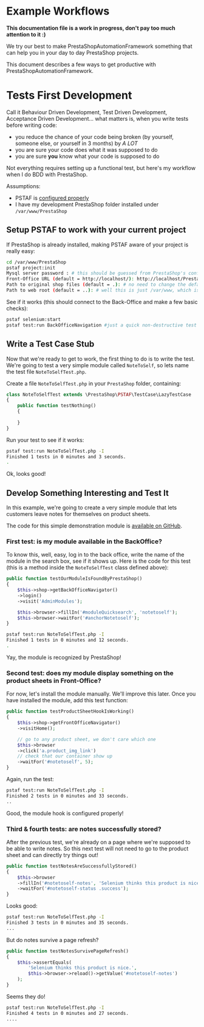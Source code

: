 Example Workflows
=================

**This documentation file is a work in progress, don't pay too much attention to it :)**

We try our best to make PrestaShopAutomationFramework something that can help you in your day to day PrestaShop projects.

This document describes a few ways to get productive with PrestaShopAutomationFramework.

# Tests First Development

Call it Behaviour Driven Development, Test Driven Development, Acceptance Driven Development... what matters is, when you write tests before writing code:
- you reduce the chance of your code being broken (by yourself, someone else, or yourself in 3 months) by *A LOT*
- you are sure your code does what it was supposed to do
- you are sure **you** know what your code is supposed to do

Not everything requires setting up a functional test, but here's my workflow when I do BDD with PrestaShop.

Assumptions:
- PSTAF is [configured properly](https://github.com/PrestaShop/PrestaShopAutomationFramework/blob/master/README.md)
- I have my development PrestaShop folder installed under `/var/www/PrestaShop`

## Setup PSTAF to work with your current project
If PrestaShop is already installed, making PSTAF aware of your project is really easy:
```bash
cd /var/www/PrestaShop
pstaf project:init
Mysql server password : # this should be guessed from PrestaShop's configuration file for you 
Front-Office URL (default = http://localhost/): http://localhost/PrestaShop # here I type the URL where my shop lives
Path to original shop files (default = .): # no need to change the default, the files are in the current directory 
Path to web root (default = ..): # well this is just /var/www, which is right above the CWD
```

See if it works (this should connect to the Back-Office and make a few basic checks):
```bash
pstaf selenium:start
pstaf test:run BackOfficeNavigation #just a quick non-destructive test to see if all is working
```

## Write a Test Case Stub
Now that we're ready to get to work, the first thing to do is to write the test. We're going to test a very simple module called `NoteToSelf`, so lets name the test file `NoteToSelfTest.php`.

Create a file `NoteToSelfTest.php` in your `PrestaShop` folder, containing:
```php
class NoteToSelfTest extends \PrestaShop\PSTAF\TestCase\LazyTestCase
{
    public function testNothing()
    {
        
    }
}
```

Run your test to see if it works:
```bash
pstaf test:run NoteToSelfTest.php -I
Finished 1 tests in 0 minutes and 3 seconds.
.
```

Ok, looks good!

## Develop Something Interesting and Test It
In this example, we're going to create a very simple module that lets customers leave notes for themselves on product sheets.

The code for this simple demonstration module is [available on GitHub](https://github.com/djfm/notetoself).

### First test: is my module available in the BackOffice?
To know this, well, easy, log in to the back office, write the name of the module in the search box, see if it shows up.
Here is the code for this test (this is a method inside the `NoteToSelfTest` class defined above):

```php
public function testOurModuleIsFoundByPrestaShop()
{
    $this->shop->getBackOfficeNavigator()
    ->login()
    ->visit('AdminModules');

    $this->browser->fillIn('#moduleQuicksearch', 'notetoself');
    $this->browser->waitFor('#anchorNotetoself');
}
```

```bash
pstaf test:run NoteToSelfTest.php -I
Finished 1 tests in 0 minutes and 12 seconds.
.
```

Yay, the module is recognized by PrestaShop!

### Second test: does my module display something on the product sheets in Front-Office?

For now, let's install the module manually. We'll improve this later. Once you have installed the module, add this test function:
```php
public function testProductSheetHookIsWorking()
{
    $this->shop->getFrontOfficeNavigator()
    ->visitHome();

    // go to any product sheet, we don't care which one
    $this->browser
    ->click('a.product_img_link')
    // check that our container show up
    ->waitFor('#notetoself', 5);
}
```

Again, run the test:
```bash
pstaf test:run NoteToSelfTest.php -I
Finished 2 tests in 0 minutes and 33 seconds.
..
```

Good, the module hook is configured properly!

### Third & fourth tests: are notes successfully stored?

After the previous test, we're already on a page where we're supposed to be able to write notes. So this next test will not need to go to the product sheet and can directly try things out!

```php
public function testNotesAreSuccessfullyStored()
{
    $this->browser
    ->fillIn('#notetoself-notes', 'Selenium thinks this product is nice.')
    ->waitFor('#notetoself-status .success');
}
```

Looks good:
```bash
pstaf test:run NoteToSelfTest.php -I
Finished 3 tests in 0 minutes and 35 seconds.
...
```

But do notes survive a page refresh?
```php
public function testNotesSurvivePageRefresh()
{
    $this->assertEquals(
        'Selenium thinks this product is nice.',
        $this->browser->reload()->getValue('#notetoself-notes')
    );
}
```

Seems they do!
```bash
pstaf test:run NoteToSelfTest.php -I
Finished 4 tests in 0 minutes and 27 seconds.
....
```